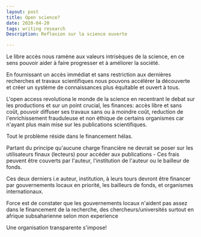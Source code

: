 ```yaml
---
layout: post
title: Open science?
date: 2020-04-20
tags: writing research  
Description: Reflexion sur la science ouverte

---
```


Le libre accès nous ramène aux valeurs intrisèques de la science, en ce sens pouvoir aider à faire progresser et à améliorer la société.

En fournissant un accès immédiat et sans restriction aux dernières recherches et travaux scientifiques nous pouvons accélérer la 
découverte et créer un système de connaissances plus équitable et ouvert à tous.

L'open access revolutiona le monde de la science en recentrant le debat sur les productions et sur un point crucial,
les finances: accès libre et sans coût, pouvoir diffuser ses travaux sans ou à moindre coût, reduction de l'enrichissement 
frauduleuse et non éthique de certains organismes car n'ayant plus main mise sur les publications scientifiques.

Tout le problème réside dans  le financement hélas.  

Partant du principe qu'aucune charge financière ne devrait se poser sur les utilisateurs finaux (lecteurs) pour 
accéder aux publications - Ces frais peuvent être couverts par l'auteur, l'institution de l'auteur ou le bailleur de fonds. 

Ces deux derniers i.e auteur, institution, à leurs tours devront être financer par gouvernements locaux en priorité, 
les bailleurs de fonds,  et organismes internationaux. 

Force est de constater que les gouvernements locaux n'aident pas assez dans le financement de la recherche, des chercheurs/universités 
surtout en afrique subsaharienne selon mon experience

Une organisation transparente s'impose!
